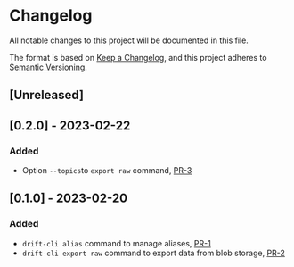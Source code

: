 # Changelog

All notable changes to this project will be documented in this file.

The format is based on [Keep a Changelog](https://keepachangelog.com/en/1.0.0/),
and this project adheres to [Semantic Versioning](https://semver.org/spec/v2.0.0.html).

## [Unreleased]

## [0.2.0] - 2023-02-22

### Added

- Option `--topics`to `export raw` command, [PR-3](https://github.com/panda-official/DriftCLI/pull/3)

## [0.1.0] - 2023-02-20

### Added

- `drift-cli alias` command to manage aliases, [PR-1](https://github.com/panda-official/DriftCLI/pull/1)
- `drift-cli export raw` command to export data from blob
  storage, [PR-2](https://github.com/panda-official/DriftCLI/pull/2)
